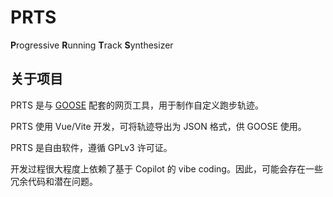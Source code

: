 # PRTS

**P**rogressive **R**unning **T**rack **S**ynthesizer

## 关于项目

PRTS 是与 [GOOSE](https://github.com/leostudiooo/GOOSE) 配套的网页工具，用于制作自定义跑步轨迹。

PRTS 使用 Vue/Vite 开发，可将轨迹导出为 JSON 格式，供 GOOSE 使用。

PRTS 是自由软件，遵循 GPLv3 许可证。

开发过程很大程度上依赖了基于 Copilot 的 vibe coding。因此，可能会存在一些冗余代码和潜在问题。